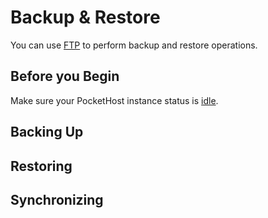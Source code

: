 # Backup & Restore

You can use [FTP](ftp.md) to perform backup and restore operations.

## Before you Begin

Make sure your PocketHost instance status is [idle](instance-details/index.md).

## Backing Up

## Restoring

## Synchronizing
